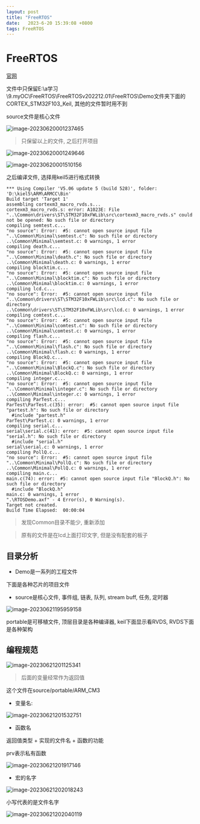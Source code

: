 ```yaml
---
layout: post
title: "FreeRTOS" 
date:   2023-6-20 15:39:08 +0800
tags: FreeRTOS
---
```


# FreeRTOS

[官网](https://www.freertos.org/zh-cn-cmn-s/a00104.html#getting-started)

文件中只保留E:\a学习\9.myOC\FreeRTOS\FreeRTOSv202212.01\FreeRTOS\Demo文件夹下面的CORTEX_STM32F103_Keil, 其他的文件暂时用不到

source文件是核心文件

![image-20230620001237465](E:\a学习\笔记\img\image-20230620001237465.png)

>   只保留以上的文件, 之后打开项目

![image-20230620001249646](E:\a学习\笔记\img\image-20230620001249646.png)

![image-20230620001510156](E:\a学习\笔记\img\image-20230620001510156.png)

之后编译文件, 选择用keil5进行格式转换

```
*** Using Compiler 'V5.06 update 5 (build 528)', folder: 'D:\kiel5\ARM\ARMCC\Bin'
Build target 'Target 1'
assembling cortexm3_macro_rvds.s...
cortexm3_macro_rvds.s: error: A1023E: File "..\Common\drivers\ST\STM32F10xFWLib\src\cortexm3_macro_rvds.s" could not be opened: No such file or directory
compiling semtest.c...
"no source": Error:  #5: cannot open source input file "..\Common\Minimal\semtest.c": No such file or directory
..\Common\Minimal\semtest.c: 0 warnings, 1 error
compiling death.c...
"no source": Error:  #5: cannot open source input file "..\Common\Minimal\death.c": No such file or directory
..\Common\Minimal\death.c: 0 warnings, 1 error
compiling blocktim.c...
"no source": Error:  #5: cannot open source input file "..\Common\Minimal\blocktim.c": No such file or directory
..\Common\Minimal\blocktim.c: 0 warnings, 1 error
compiling lcd.c...
"no source": Error:  #5: cannot open source input file "..\Common\drivers\ST\STM32F10xFWLib\src\lcd.c": No such file or directory
..\Common\drivers\ST\STM32F10xFWLib\src\lcd.c: 0 warnings, 1 error
compiling comtest.c...
"no source": Error:  #5: cannot open source input file "..\Common\Minimal\comtest.c": No such file or directory
..\Common\Minimal\comtest.c: 0 warnings, 1 error
compiling flash.c...
"no source": Error:  #5: cannot open source input file "..\Common\Minimal\flash.c": No such file or directory
..\Common\Minimal\flash.c: 0 warnings, 1 error
compiling BlockQ.c...
"no source": Error:  #5: cannot open source input file "..\Common\Minimal\BlockQ.c": No such file or directory
..\Common\Minimal\BlockQ.c: 0 warnings, 1 error
compiling integer.c...
"no source": Error:  #5: cannot open source input file "..\Common\Minimal\integer.c": No such file or directory
..\Common\Minimal\integer.c: 0 warnings, 1 error
compiling ParTest.c...
ParTest\ParTest.c(35): error:  #5: cannot open source input file "partest.h": No such file or directory
  #include "partest.h"
ParTest\ParTest.c: 0 warnings, 1 error
compiling serial.c...
serial\serial.c(41): error:  #5: cannot open source input file "serial.h": No such file or directory
  #include "serial.h"
serial\serial.c: 0 warnings, 1 error
compiling PollQ.c...
"no source": Error:  #5: cannot open source input file "..\Common\Minimal\PollQ.c": No such file or directory
..\Common\Minimal\PollQ.c: 0 warnings, 1 error
compiling main.c...
main.c(74): error:  #5: cannot open source input file "BlockQ.h": No such file or directory
  #include "BlockQ.h"
main.c: 0 warnings, 1 error
".\RTOSDemo.axf" - 4 Error(s), 0 Warning(s).
Target not created.
Build Time Elapsed:  00:00:04
```

>   发现Common目录不能少, 重新添加

>   原有的文件是在lcd上面打印文字, 但是没有配套的板子

## 目录分析

+   Demo是一系列的工程文件

下面是各种芯片的项目文件

+   source是核心文件, 事件组, 链表, 队列, stream buff, 任务, 定时器

![image-20230621195959158](E:\a学习\笔记\img\image-20230621195959158.png)

portable是可移植文件, 顶层目录是各种编译器, keil下面显示看RVDS, RVDS下面是各种架构

## 编程规范

![image-20230621201125341](E:\a学习\笔记\img\image-20230621201125341.png)

>   后面的变量经常作为返回值

这个文件在source/portable/ARM_CM3

+   变量名:

![image-20230621201532751](E:\a学习\笔记\img\image-20230621201532751.png)

+   函数名

返回值类型 + 实现的文件名 + 函数的功能

prv表示私有函数

![image-20230621201917146](E:\a学习\笔记\img\image-20230621201917146.png)

+   宏的名字

![image-20230621202018243](E:\a学习\笔记\img\image-20230621202018243.png)

小写代表的是文件名字

![image-20230621202040119](E:\a学习\笔记\img\image-20230621202040119.png)



